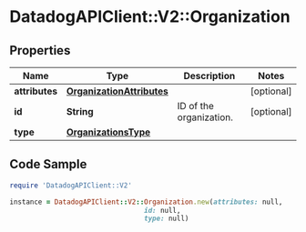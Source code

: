 # DatadogAPIClient::V2::Organization

## Properties

Name | Type | Description | Notes
------------ | ------------- | ------------- | -------------
**attributes** | [**OrganizationAttributes**](OrganizationAttributes.md) |  | [optional] 
**id** | **String** | ID of the organization. | [optional] 
**type** | [**OrganizationsType**](OrganizationsType.md) |  | 

## Code Sample

```ruby
require 'DatadogAPIClient::V2'

instance = DatadogAPIClient::V2::Organization.new(attributes: null,
                                 id: null,
                                 type: null)
```


